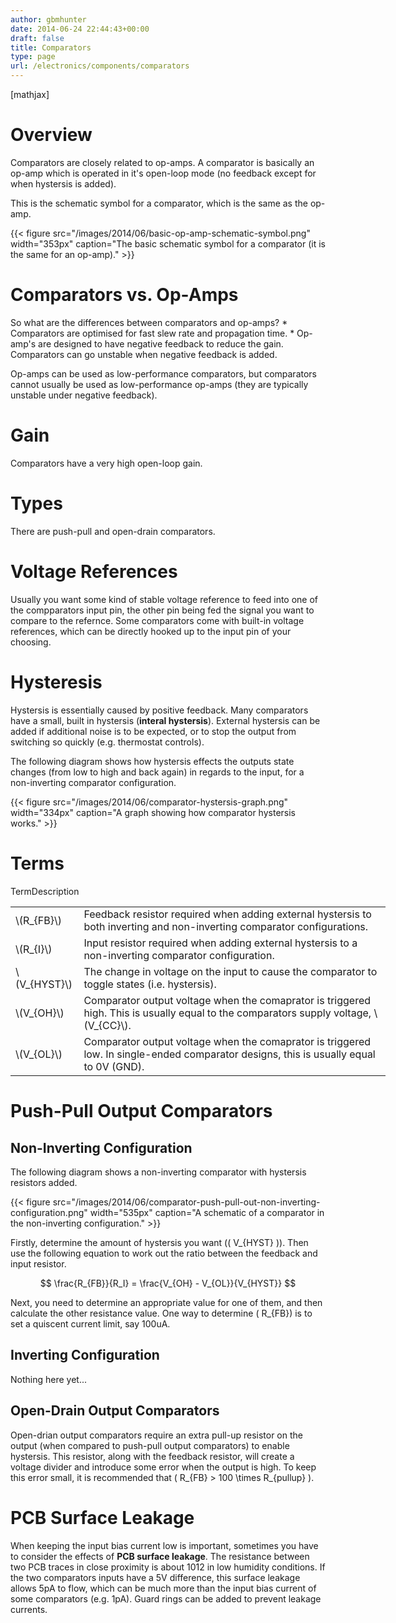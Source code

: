 ```yaml
---
author: gbmhunter
date: 2014-06-24 22:44:43+00:00
draft: false
title: Comparators
type: page
url: /electronics/components/comparators
---
```


[mathjax]

# Overview

Comparators are closely related to op-amps. A comparator is basically an op-amp which is operated in it's open-loop mode (no feedback except for when hystersis is added).

This is the schematic symbol for a comparator, which is the same as the op-amp.

{{< figure src="/images/2014/06/basic-op-amp-schematic-symbol.png" width="353px" caption="The basic schematic symbol for a comparator (it is the same for an op-amp)."  >}}

# Comparators vs. Op-Amps

So what are the differences between comparators and op-amps?  * Comparators are optimised for fast slew rate and propagation time.  * Op-amp's are designed to have negative feedback to reduce the gain. Comparators can go unstable when negative feedback is added.

Op-amps can be used as low-performance comparators, but comparators cannot usually be used as low-performance op-amps (they are typically unstable under negative feedback).

# Gain

Comparators have a very high open-loop gain.

# Types

There are push-pull and open-drain comparators.

# Voltage References

Usually you want some kind of stable voltage reference to feed into one of the compparators input pin, the other pin being fed the signal you want to compare to the refernce. Some comparators come with built-in voltage references, which can be directly hooked up to the input pin of your choosing.

# Hysteresis

Hystersis is essentially caused by positive feedback. Many comparators have a small, built in hystersis (**interal hystersis**). External hystersis can be added if additional noise is to be expected, or to stop the output from switching so quickly (e.g. thermostat controls).

The following diagram shows how hystersis effects the outputs state changes (from low to high and back again) in regards to the input, for a non-inverting comparator configuration.

{{< figure src="/images/2014/06/comparator-hystersis-graph.png" width="334px" caption="A graph showing how comparator hystersis works."  >}}

# Terms

<table style="width: 600px;" ><tbody ><tr >TermDescription</tr><tr >
<td >\(R_{FB}\)
</td>
<td >Feedback resistor required when adding external hystersis to both inverting and non-inverting comparator configurations.
</td></tr><tr >
<td >\(R_{I}\)
</td>
<td >Input resistor required when adding external hystersis to a non-inverting comparator configuration.
</td></tr><tr >
<td >\(V_{HYST}\)
</td>
<td >The change in voltage on the input to cause the comparator to toggle states (i.e. hystersis).
</td></tr><tr >
<td >\(V_{OH}\)
</td>
<td >Comparator output voltage when the comaprator is triggered high. This is usually equal to the comparators supply voltage, \(V_{CC}\).
</td></tr><tr >
<td >\(V_{OL}\)
</td>
<td >Comparator output voltage when the comaprator is triggered low. In single-ended comparator designs, this is usually equal to 0V (GND).
</td></tr></tbody></table>

# Push-Pull Output Comparators

## Non-Inverting Configuration

The following diagram shows a non-inverting comparator with hystersis resistors added.

{{< figure src="/images/2014/06/comparator-push-pull-out-non-inverting-configuration.png" width="535px" caption="A schematic of a comparator in the non-inverting configuration."  >}}

Firstly, determine the amount of hystersis you want (\( V_{HYST} \)). Then use the following equation to work out the ratio between the feedback and input resistor.

$$ \frac{R_{FB}}{R_I} = \frac{V_{OH} - V_{OL}}{V_{HYST}} $$

Next, you need to determine an appropriate value for one of them, and then calculate the other resistance value. One way to determine \( R_{FB}\) is to set a quiscent current limit, say 100uA.

## Inverting Configuration

Nothing here yet...

## Open-Drain Output Comparators

Open-drian output comparators require an extra pull-up resistor on the output (when compared to push-pull output comparators) to enable hystersis. This resistor, along with the feedback resistor, will create a voltage divider and introduce some error when the output is high. To keep this error small, it is recommended that \( R_{FB} > 100 \times R_{pullup} \).

# PCB Surface Leakage

When keeping the input bias current low is important, sometimes you have to consider the effects of **PCB surface leakage**. The resistance between two PCB traces in close proximity is about 1012 in low humidity conditions. If the two comparators inputs have a 5V difference, this surface leakage allows 5pA to flow, which can be much more than the input bias current of some comparators (e.g. 1pA). Guard rings can be added to prevent leakage currents.
